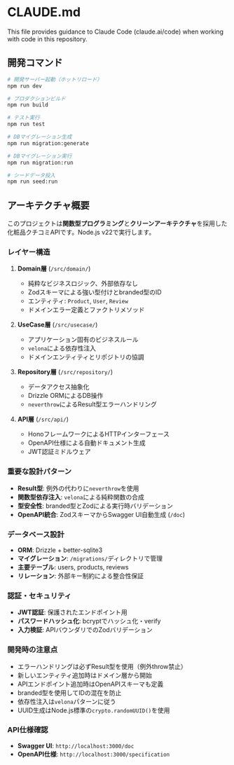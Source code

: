 # CLAUDE.md

This file provides guidance to Claude Code (claude.ai/code) when working with code in this repository.

## 開発コマンド

```bash
# 開発サーバー起動（ホットリロード）
npm run dev

# プロダクションビルド  
npm run build

# テスト実行
npm run test

# DBマイグレーション生成
npm run migration:generate

# DBマイグレーション実行
npm run migration:run

# シードデータ投入
npm run seed:run
```

## アーキテクチャ概要

このプロジェクトは**関数型プログラミング**と**クリーンアーキテクチャ**を採用した化粧品クチコミAPIです。Node.js v22で実行します。

### レイヤー構造

1. **Domain層** (`/src/domain/`)
   - 純粋なビジネスロジック、外部依存なし
   - Zodスキーマによる強い型付けとbranded型のID
   - エンティティ: `Product`, `User`, `Review`
   - ドメインエラー定義とファクトリメソッド

2. **UseCase層** (`/src/usecase/`)
   - アプリケーション固有のビジネスルール
   - `velona`による依存性注入
   - ドメインエンティティとリポジトリの協調

3. **Repository層** (`/src/repository/`)
   - データアクセス抽象化
   - Drizzle ORMによるDB操作
   - `neverthrow`によるResult型エラーハンドリング

4. **API層** (`/src/api/`)
   - HonoフレームワークによるHTTPインターフェース
   - OpenAPI仕様による自動ドキュメント生成
   - JWT認証ミドルウェア

### 重要な設計パターン

- **Result型**: 例外の代わりに`neverthrow`を使用
- **関数型依存注入**: `velona`による純粋関数の合成
- **型安全性**: branded型とZodによる実行時バリデーション
- **OpenAPI統合**: ZodスキーマからSwagger UI自動生成 (`/doc`)

### データベース設計

- **ORM**: Drizzle + better-sqlite3
- **マイグレーション**: `/migrations/`ディレクトリで管理
- **主要テーブル**: users, products, reviews
- **リレーション**: 外部キー制約による整合性保証

### 認証・セキュリティ

- **JWT認証**: 保護されたエンドポイント用
- **パスワードハッシュ化**: bcryptでハッシュ化・verify
- **入力検証**: APIバウンダリでのZodバリデーション

### 開発時の注意点

- エラーハンドリングは必ずResult型を使用（例外throw禁止）
- 新しいエンティティ追加時はドメイン層から開始
- APIエンドポイント追加時はOpenAPIスキーマも定義
- branded型を使用してIDの混在を防止
- 依存性注入は`velona`パターンに従う
- UUID生成はNode.js標準の`crypto.randomUUID()`を使用

### API仕様確認

- **Swagger UI**: `http://localhost:3000/doc`
- **OpenAPI仕様**: `http://localhost:3000/specification`

